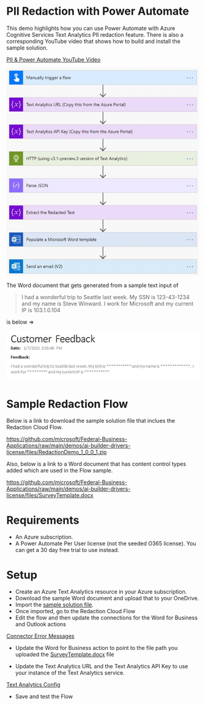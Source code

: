 # PII Redaction with Power Automate

This demo highlights how you can use Power Automate with Azure Cognitive Services Text Analytics PII redaction feature.  There is also a corresponding YouTube video that shows how to build and install the sample solution.

[PII & Power Automate YouTube Video](https://youtu.be/2kQRx-aqyhk)

![Flow Overview](files/RedactionFlow.JPG)

The Word document that gets generated from a sample text input of 

> I had a wonderful trip to Seattle last week. My SSN is 123-43-1234 and my name is Steve Winward.  I work for Microsoft and my current IP is 103.1.0.104

is below =>

![Flow Result](files/RedactionFlowOutput.JPG)

# Sample Redaction Flow
Below is a link to download the sample solution file that inclues the Redaction Cloud Flow.

https://github.com/microsoft/Federal-Business-Applications/raw/main/demos/ai-builder-drivers-license/files/RedactionDemo_1_0_0_1.zip

Also, below is a link to a Word document that has content control types added which are used in the Flow sample.

https://github.com/microsoft/Federal-Business-Applications/raw/main/demos/ai-builder-drivers-license/files/SurveyTemplate.docx

# Requirements
* An Azure subscription.
* A Power Automate Per User license (not the seeded O365 license).  You can get a 30 day free trial to use instead.

# Setup
* Create an Azure Text Analytics resource in your Azure subscription.
* Download the sample Word document and upload that to your OneDrive.
* Import the [sample solution file](https://github.com/microsoft/Federal-Business-Applications/raw/main/demos/ai-builder-drivers-license/files/RedactionDemo_1_0_0_1.zip).  
* Once imported, go to the Redaction Cloud Flow
* Edit the flow and then update the connections for the Word for Business and Outlook actions

[Connector Error Messages](files/ConnectionError.PNG)

* Update the Word for Business action to point to the file path you uploaded the [SurveyTemplate.docx](files/SurveyTemplate.docx) file

* Update the Text Analytics URL and the Text Analytics API Key to use your instance of the Text Analytics service.

[Text Analytics Config](files/TextAnalyticsConfiguration.PNG)

* Save and test the Flow